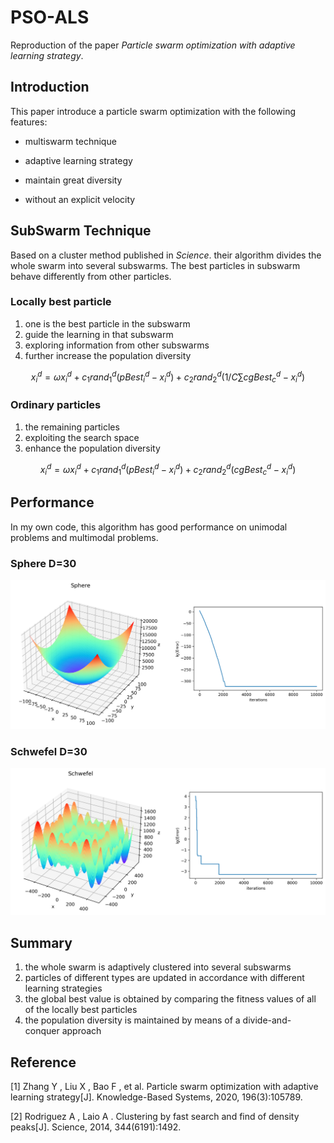 # PSO-ALS
Reproduction of the paper *Particle swarm optimization with adaptive learning strategy*.



## Introduction

This paper introduce a  particle swarm optimization with the following features:

- multiswarm technique

- adaptive learning strategy

- maintain great diversity

- without an explicit velocity



## SubSwarm Technique

Based on a cluster method published in *Science*. their algorithm divides the whole swarm into several subswarms. The best particles in subswarm behave differently from other particles.





### Locally best particle

1. one is the best particle in the subswarm
2. guide the learning in that subswarm
3. exploring information from other subswarms
4. further increase the population diversity

$$
x_i^d = ωx_i^d + c_1 rand_1^d (pBest_i^d - x_i^d ) +c_2 rand_2^d (1/C∑cgBest_c^d-x_i^d)
$$





### Ordinary particles

1. the remaining particles
2. exploiting the search space 
3. enhance the population diversity

$$
x_i^d = ωx_i^d + c_1 rand_1^d (pBest_i^d - x_i^d )+c_2 rand_2^d (cgBest_c^d - x_i^d)
$$





## Performance

In my own code, this algorithm has good performance on unimodal problems and multimodal problems. 

### Sphere D=30

![](Sphere.png)





### Schwefel D=30

![](Schwefel.png)



## Summary

1. the whole swarm is adaptively clustered into several subswarms
2. particles of different types are updated in accordance with different learning strategies
3. the global best value is obtained by comparing the fitness values of all of the locally best particles
4. the population diversity is maintained by means of a divide-and-conquer approach





## Reference

[1] Zhang Y ,  Liu X ,  Bao F , et al. Particle swarm optimization with adaptive learning strategy[J]. Knowledge-Based Systems, 2020, 196(3):105789.

[2] Rodriguez A ,  Laio A . Clustering by fast search and find of density peaks[J]. Science, 2014, 344(6191):1492.
